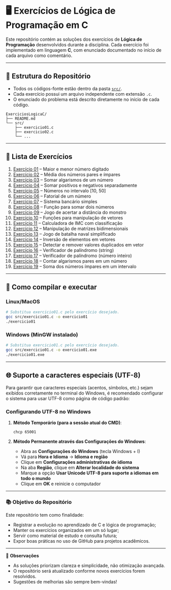 # 🖥️ Exercícios de Lógica de Programação em C

Este repositório contém as soluções dos exercícios de **Lógica de Programação** desenvolvidos durante a disciplina.
Cada exercício foi implementado em linguagem **C**, com enunciado documentado no início de cada arquivo como comentário.

---

## 📂 Estrutura do Repositório

- Todos os códigos-fonte estão dentro da pasta [`src/`](./src).
- Cada exercício possui um arquivo independente com extensão `.c`.
- O enunciado do problema está descrito diretamente no início de cada código.

```
ExerciciosLogicaC/
├── README.md
└── src/
    ├── exercicio01.c
    ├── exercicio02.c
    └── ...
```

---

## 📑 Lista de Exercícios

1.  [Exercício 01](./src/exercicio01.c) – Maior e menor número digitado
2.  [Exercício 02](./src/exercicio02.c) – Média dos números pares e ímpares
3.  [Exercício 03](./src/exercicio03.c) – Somar algarismos de um número
4.  [Exercício 04](./src/exercicio04.c) – Somar positivos e negativos separadamente
5.  [Exercício 05](./src/exercicio05.c) – Números no intervalo [10, 50]
6.  [Exercício 06](./src/exercicio06.c) – Fatorial de um número
7.  [Exercício 07](./src/exercicio07.c) – Sistema bancário simples
8.  [Exercício 08](./src/exercicio08.c) – Função para somar dois números
9.  [Exercício 09](./src/exercicio09.c) – Jogo de acertar a distância do monstro
10. [Exercício 10](./src/exercicio10.c) – Funções para manipulação de vetores
11. [Exercício 11](./src/exercicio11.c) – Calculadora de IMC com classificação
12. [Exercício 12](./src/exercicio12.c) – Manipulação de matrizes bidimensionais
13. [Exercício 13](./src/exercicio13.c) – Jogo de batalha naval simplificado
14. [Exercício 14](./src/exercicio14.c) – Inversão de elementos em vetores
15. [Exercício 15](./src/exercicio15.c) – Detectar e remover valores duplicados em vetor
16. [Exercício 16](./src/exercicio16.c) – Verificador de palíndromo (string)
17. [Exercício 17](./src/exercicio17.c) – Verificador de palíndromo (número inteiro)
18. [Exercício 18](./src/exercicio18.c) – Contar algarismos pares em um número
19. [Exercício 19](./src/exercicio19.c) – Soma dos números ímpares em um intervalo

---

## 🚀 Como compilar e executar

### Linux/MacOS

```bash
# Substitua exercicio01.c pelo exercício desejado.
gcc src/exercicio01.c -o exercicio01
./exercicio01
```

### Windows (MinGW instalado)

```bash
# Substitua exercicio01.c pelo exercício desejado.
gcc src/exercicio01.c -o exercicio01.exe
./exercicio01.exe
```

---

## 🌐 Suporte a caracteres especiais (UTF-8)

Para garantir que caracteres especiais (acentos, símbolos, etc.) sejam exibidos corretamente no terminal do Windows, é recomendado configurar o sistema para usar UTF-8 como página de código padrão:

### Configurando UTF-8 no Windows

1. **Método Temporário (para a sessão atual do CMD)**:
   ```
   chcp 65001
   ```

2. **Método Permanente através das Configurações do Windows**:
   - Abra as **Configurações do Windows** (tecla Windows + I)
   - Vá para **Hora e Idioma** → **Idioma e região**
   - Clique em **Configurações administrativas de idioma**
   - Na aba **Região**, clique em **Alterar localidade do sistema**
   - Marque a opção **Usar Unicode UTF-8 para suporte a idiomas em todo o mundo**
   - Clique em **OK** e reinicie o computador

---

### 📚 Objetivo do Repositório

Este repositório tem como finalidade:

- Registrar a evolução no aprendizado de C e lógica de programação;
- Manter os exercícios organizados em um só lugar;
- Servir como material de estudo e consulta futura;
- Expor boas práticas no uso de GitHub para projetos acadêmicos.

---

📌 **Observações**

- As soluções priorizam clareza e simplicidade, não otimização avançada.
- O repositório será atualizado conforme novos exercícios forem resolvidos.
- Sugestões de melhorias são sempre bem-vindas!

